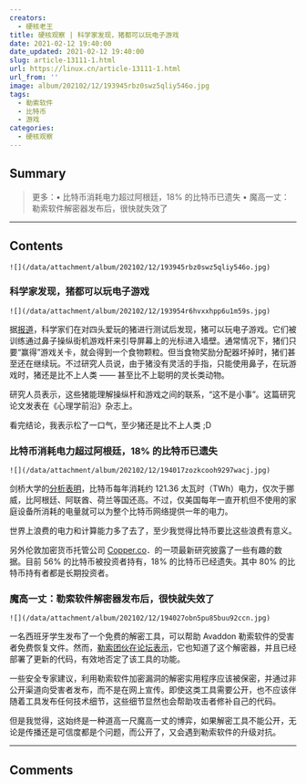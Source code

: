 ```yaml
---
creators:
  - 硬核老王
title: 硬核观察 | 科学家发现，猪都可以玩电子游戏
date: 2021-02-12 19:40:00
date_updated: 2021-02-12 19:40:00
slug: article-13111-1.html
url: https://linux.cn/article-13111-1.html
url_from: ''
image: album/202102/12/193945rbz0swz5qliy546o.jpg
tags:
  - 勒索软件
  - 比特币
  - 游戏
categories:
  - 硬核观察
---
```


## Summary

> 更多：• 比特币消耗电力超过阿根廷，18% 的比特币已遗失 • 魔高一丈：勒索软件解密器发布后，很快就失效了

***

<!-- more -->

## Contents

`![](/data/attachment/album/202102/12/193945rbz0swz5qliy546o.jpg)`

### 科学家发现，猪都可以玩电子游戏

`![](/data/attachment/album/202102/12/193954r6hvxxhpp6u1m59s.jpg)`

据[报道](https://www.bbc.com/news/technology-56023720)，科学家们在对四头爱玩的猪进行测试后发现，猪可以玩电子游戏。它们被训练通过鼻子操纵街机游戏杆来引导屏幕上的光标进入墙壁。通常情况下，猪们只要“赢得”游戏关卡，就会得到一个食物颗粒。但当食物奖励分配器坏掉时，猪们甚至还在继续玩。不过研究人员说，由于猪没有灵活的手指，只能使用鼻子，在玩游戏时，猪还是比不上人类 —— 甚至比不上聪明的灵长类动物。

研究人员表示，这些猪能理解操纵杆和游戏之间的联系，“这不是小事”。这篇研究论文发表在《心理学前沿》杂志上。

看完结论，我表示松了一口气，至少猪还是比不上人类 ;D

### 比特币消耗电力超过阿根廷，18% 的比特币已遗失

`![](/data/attachment/album/202102/12/194017zozkcooh9297wacj.jpg)`

剑桥大学的[分析表明](https://www.bbc.com/news/technology-56012952)，比特币每年消耗约 121.36 太瓦时（TWh）电力，仅次于挪威，比阿根廷、阿联酋、荷兰等国还高。不过，仅美国每年一直开机但不使用的家庭设备所消耗的电量就可以为整个比特币网络提供一年的电力。

世界上浪费的电力和计算能力多了去了，至少我觉得比特币要比这些浪费有意义。

另外伦敦加密货币托管公司 [Copper.co](http://copper.co/)．的一项最新研究披露了一些有趣的数据。目前 56% 的比特币被投资者持有，18% 的比特币已经遗失。其中 80% 的比特币持有者都是长期投资者。

### 魔高一丈：勒索软件解密器发布后，很快就失效了

`![](/data/attachment/album/202102/12/194027obn5pu85buu92ccn.jpg)`

一名西班牙学生发布了一个免费的解密工具，可以帮助 Avaddon 勒索软件的受害者免费恢复文件。然而，[勒索团伙在论坛表示](https://www.zdnet.com/article/free-decrypter-released-for-avaddon-ransomware-victims-aaand-its-gone/)，它也知道了这个解密器，并且已经部署了更新的代码，有效地否定了该工具的功能。

一些安全专家建议，利用勒索软件加密漏洞的解密实用程序应该被保密，并通过非公开渠道向受害者发布，而不是在网上宣传。即使这类工具需要公开，也不应该伴随着工具发布任何技术细节，这些细节显然也会帮助攻击者修补自己的代码。

但是我觉得，这始终是一种道高一尺魔高一丈的博弈，如果解密工具不能公开，无论是传播还是可信度都是个问题，而公开了，又会遇到勒索软件的升级对抗。

***

## Comments
